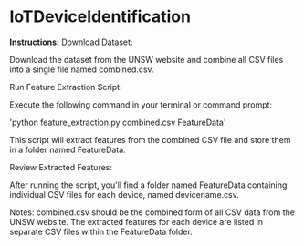# IoTDeviceIdentification
**Instructions:**
Download Dataset:

Download the dataset from the UNSW website and combine all CSV files into a single file named combined.csv.

Run Feature Extraction Script:

Execute the following command in your terminal or command prompt:

'python feature_extraction.py combined.csv FeatureData'

This script will extract features from the combined CSV file and store them in a folder named FeatureData.

Review Extracted Features:

After running the script, you'll find a folder named FeatureData containing individual CSV files for each device, named devicename.csv.

Notes:
combined.csv should be the combined form of all CSV data from the UNSW website.
The extracted features for each device are listed in separate CSV files within the FeatureData folder.
